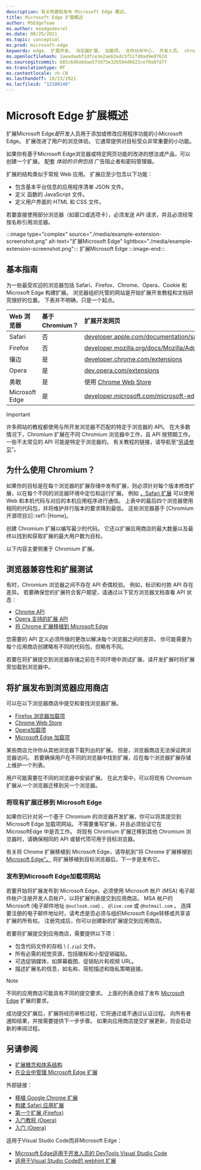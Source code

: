 ```yaml
---
description: 有关构建和发布 Microsoft Edge 概述。
title: Microsoft Edge 扩展概述
author: MSEdgeTeam
ms.author: msedgedevrel
ms.date: 08/25/2021
ms.topic: conceptual
ms.prod: microsoft-edge
keywords: edge， 扩展开发， 浏览器扩展， 加载项， 合作伙伴中心， 开发人员， chromium 扩展
ms.openlocfilehash: 1aeadaebf1dfce3e2aeb3adc5f51fd8ad9e0762d
ms.sourcegitcommit: b85c6d0abdae573d75e32b594d6823ce70a87d7f
ms.translationtype: MT
ms.contentlocale: zh-CN
ms.lasthandoff: 10/23/2021
ms.locfileid: "12109146"
---
```

# <a name="overview-of-microsoft-edge-extensions"></a>Microsoft Edge 扩展概述

扩展Microsoft Edge*是*开发人员用于添加或修改应用程序功能的小Microsoft Edge。  扩展改进了用户的浏览体验。  它通常提供对目标受众非常重要的小功能。

如果你有基于Microsoft Edge浏览器或特定网页功能的改进的想法或产品，可以创建一个扩展。  配套 *体验的示例包括* 广告阻止者和密码管理器。

扩展的结构类似于常规 Web 应用。  扩展应至少包含以下功能：

*   包含基本平台信息的应用程序清单 JSON 文件。
*   定义 函数的 JavaScript 文件。
*   定义用户界面的 HTML 和 CSS 文件。

若要直接使用部分浏览器（如窗口或选项卡），必须发送 API 请求，并且必须经常按名称引用浏览器。

:::image type="complex" source="./media/example-extension-screenshot.png" alt-text="扩展Microsoft Edge" lightbox="./media/example-extension-screenshot.png":::
  扩展Microsoft Edge
:::image-end:::


<!-- ====================================================================== -->
## <a name="basic-guidance"></a>基本指南

为一些最受欢迎的浏览器包括 Safari、Firefox、Chrome、Opera、Cookie 和 Microsoft Edge 构建扩展。  浏览器组织托管的网站是开始扩展开发教程和文档研究很好的位置。  下表并不明确，只是一个起点。

| Web 浏览器 | 基于 Chromium？ | 扩展开发网页 |
|:--- |:--- |:--- |
| Safari | 否 | [developer.apple.com/documentation/safariservices/safari_app_extensions][AppleDeveloperSafariservicesAppExtensions] |
| Firefox | 否 | [developer.mozilla.org/docs/Mozilla/Add-ons/WebExtensions][MDNWebextensions] |
| 镶边 | 是 | [developer.chrome.com/extensions][ChromeDeveloperExtensions] |
| Opera | 是 | [dev.opera.com/extensions][OperaDevExtensions] |
| 勇敢 | 是 | 使用 [Chrome Web Store][GoogleChromeWebstoreCategoryExtensions] |
| Microsoft Edge | 是 | [developer.microsoft.com/microsoft-edge/extensions][MicrosoftDeveloperEdgeExtensions] |

> [!IMPORTANT]
> 许多网站的教程都使用与所开发浏览器不匹配的特定于浏览器的 API。  在大多数情况下，Chromium 扩展在不同 Chromium 浏览器中工作，且 API 按预期工作。  一些不太常见的 API 可能是特定于浏览器的。  有关教程的链接，请导航至“[另请参见](#see-also)”。


<!-- ====================================================================== -->
## <a name="why-chromium"></a>为什么使用 Chromium？

如果你的目标是在每个浏览器的扩展存储中发布扩展，则必须针对每个版本修改扩展，以在每个不同的浏览器环境中定位和运行扩展。  例如 [，Safari 扩展][AppleDeveloperSafariservicesAppExtensions] 可以使用 Web 和本机代码与对应的本机应用程序进行通信。  上表中的最后四个浏览器使用相同的代码包，并将维护并行版本的要求降到最低。  这些浏览器基于 [Chromium 开源项目][|::ref1::|Home]。

创建 Chromium 扩展以编写最少的代码。  它还以扩展应用商店的最大数量以及最终以找到和获取扩展的最大用户数为目标。

以下内容主要侧重于 Chromium 扩展。


<!-- ====================================================================== -->
## <a name="browser-compatibility-and-extension-testing"></a>浏览器兼容性和扩展测试

有时，Chromium 浏览器之间不存在 API 奇偶校验。  例如，标识和付款 API 存在差异。  若要确保您的扩展符合客户期望，请通过以下官方浏览器文档查看 API 状态：

*   [Chrome API][ChromeDeveloperExtensionsApiIndex]
*   [Opera 支持的扩展 API][OperaDevExtensionsApis]
*   [将 Chrome 扩展移植到 Microsoft Edge][ExtensionsDeveloperGuidePortChrome]

您需要的 API 定义必须所做的更改以解决每个浏览器之间的差异。  你可能需要为每个应用商店创建略有不同的代码包，但略有不同。

若要在将扩展提交到浏览器存储之前在不同环境中测试扩展，请开发扩展时将扩展旁加载到浏览器中。


<!-- ====================================================================== -->
## <a name="publish-your-extension-to-browser-stores"></a>将扩展发布到浏览器应用商店

可以在以下浏览器商店中提交和查找浏览器扩展。

*   [Firefox 浏览器加载项][MozillaAddonsFirefoxExtensions]
*   [Chrome Web Store][GoogleChromeWebstoreCategoryExtensions]
*   [Opera加载项][OperaAddonsExtensions]
*   [Microsoft Edge 加载项][MicrosoftEdgeAddonsCategoryExtensions]

某些商店允许你从其他浏览器下载列出的扩展。  但是，浏览器商店无法保证跨浏览器访问。  若要确保用户在不同的浏览器中找到扩展，应在每个浏览器扩展存储上维护一个列表。

用户可能需要在不同的浏览器中安装扩展。 在此方案中，可以将现有 Chromium扩展从一个浏览器迁移到另一个浏览器。

### <a name="migrate-an-existing-extension-to-microsoft-edge"></a>将现有扩展迁移到 Microsoft Edge

如果你已针对另一个基于 Chromium 的浏览器开发扩展，你可以将其提交到 Microsoft Edge 加载项网站。 不需要重写扩展，并且必须验证它在 MicrosoftEdge 中是否工作。  将现有 Chromium 扩展迁移到其他 Chromium 浏览器时，请确保相同的 API 或替代项可用于目标浏览器。

有关将 Chrome 扩展移植到 Microsoft Edge，请导航到"将 Chrome 扩展移植到[Microsoft Edge"。][ExtensionsDeveloperGuidePortChrome] 将扩展移植到目标浏览器后，下一步是发布它。

### <a name="publish-to-the-microsoft-edge-add-ons-website"></a>发布到Microsoft Edge加载项网站

若要开始将扩展发布到 Microsoft Edge，必须使用 Microsoft 帐户[][MicrosoftDeveloperRegistration] (MSA) 电子邮件帐户注册开发人员帐户，以将扩展列表提交到应用商店。  MSA 帐户的 Microsoft (电子邮件地址 `@outlook.com`) 、 `@live.com` 或 `@hotmail.com` 。  选择要注册的电子邮件地址时，请考虑是否必须与组织Microsoft Edge转移或共享该扩展的所有权。  注册完成后，你可以创建新的扩展提交到应用商店。

若要将扩展提交到应用商店，需要提供以下项：

*   包含代码文件的存档 \ (`.zip`\) 文件。
*   所有必需的视觉资源，包括徽标和小型促销磁贴。
*   可选促销媒体，如屏幕截图、促销贴片和视频 URL。
*   描述扩展名的信息，如名称、简短描述和隐私策略链接。

> [!NOTE]
> 不同的应用商店可能具有不同的提交要求。  上面的列表总结了发布 [Microsoft Edge][ExtensionsPublish] 扩展的要求。

成功提交扩展后，扩展将经历审核过程，它将通过或不通过认证过程。  向所有者通知结果，并按需要提供下一步步骤。  如果向应用商店提交扩展更新，则会启动新的审阅过程。


<!-- ====================================================================== -->
## <a name="see-also"></a>另请参阅

*  [扩展概念和体系结构][ExtensionsGettingStartedIndex]
*  [在企业中管理 Microsoft Edge 扩展][ManageExtensionsEnterprise]

外部链接：
*  [移植 Google Chrome 扩展][ExtensionworkshopPorting]
*  [构建 Safari 应用扩展][AppleDeveloperSafariservicesAppExtensionsBuilding]
*  [第一个扩展 (Firefox)][MDNWebextensionsYourFirst]
*  [入门教程 (Opera)][ChromeDeveloperExtensionsGetstarted]
*  [入门 (Opera)][OperaDevExtensionsGettingStarted]

适用于Visual Studio Code而非Microsoft Edge：
*  [Microsoft Edge适用于开发人员的 DevTools Visual Studio Code][EdgeDevToolsVSCode]
*  [适用于Visual Studio Code的 webhint 扩展][WebhintVSCode]


<!-- ====================================================================== -->
<!-- links -->
[ExtensionsGettingStartedIndex]: ./getting-started/index.md "扩展概念和体系结构|Microsoft Docs"
[ExtensionsDeveloperGuidePortChrome]: ./developer-guide/port-chrome-extension.md "将 Chrome 扩展移植到Microsoft Edge |Microsoft Docs"

[ExtensionsPublish]: ./publish/publish-extension.md "发布Microsoft Edge扩展|Microsoft Docs"
[EdgeDevToolsVSCode]: ../visual-studio-code/microsoft-edge-devtools-extension.md "Microsoft Edge适用于开发人员的 DevTools Visual Studio Code |Microsoft Docs"
[WebhintVSCode]: ../visual-studio-code/webhint.md "webhint 扩展Visual Studio Code |Microsoft Docs"
<!-- external links -->
[ManageExtensionsEnterprise]: /deployedge/microsoft-edge-manage-extensions "管理Microsoft Edge企业中扩展|Microsoft Edge Enterprise文档"
[MicrosoftDeveloperEdgeExtensions]: https://developer.microsoft.com/microsoft-edge/extensions "开发 Microsoft Edge |Microsoft 开发人员"
[MicrosoftDeveloperRegistration]: https://developer.microsoft.com/registration "合作伙伴中心|Microsoft 开发人员"

[MicrosoftEdgeAddonsCategoryExtensions]: https://microsoftedge.microsoft.com/addons/category/Edge-Extensions "Microsoft Edge |Microsoft Edge"

[AppleDeveloperSafariservicesAppExtensions]: https://developer.apple.com/documentation/safariservices/safari_app_extensions "Safari 应用扩展|Apple 开发人员"
[AppleDeveloperSafariservicesAppExtensionsBuilding]: https://developer.apple.com/documentation/safariservices/safari_app_extensions/building_a_safari_app_extension "生成 Safari 应用扩展|Apple 开发人员"

[ChromeDeveloperExtensions]: https://developer.chrome.com/extensions "什么是扩展？|Chrome 开发人员"
[ChromeDeveloperExtensionsApiIndex]: https://developer.chrome.com/extensions/api_index "Chrome API |Chrome 开发人员"
[ChromeDeveloperExtensionsGetstarted]: https://developer.chrome.com/extensions/getstarted "入门教程|Chrome 开发人员"

[ChromiumHome]: https://www.chromium.org/Home "Chromium"

[ExtensionworkshopPorting]: https://extensionworkshop.com/documentation/develop/porting-a-google-chrome-extension "移植 Google Chrome 扩展|扩展研讨会"

[GoogleChromeWebstoreCategoryExtensions]: https://chrome.google.com/webstore/category/extensions "扩展|Chrome Web Store"

[MDNWebextensions]: https://developer.mozilla.org/docs/Mozilla/Add-ons/WebExtensions "浏览器扩展|MDN"
[MDNWebextensionsYourFirst]: https://developer.mozilla.org/docs/Mozilla/Add-ons/WebExtensions/Your_first_WebExtension "你的第一个|MDN"

[MozillaAddonsFirefoxExtensions]: https://addons.mozilla.org/firefox/extensions "扩展|Firefox 加载项"

[OperaAddonsExtensions]: https://addons.opera.com/extensions "扩展|Opera Addons"

[OperaDevExtensions]: https://dev.opera.com/extensions "扩展文档|Dev. Opera"
[OperaDevExtensionsApis]: https://dev.opera.com/extensions/apis "操作方法支持扩展|Dev. Opera"
[OperaDevExtensionsGettingStarted]: https://dev.opera.com/extensions/getting-started "入门 | Dev. Opera"
